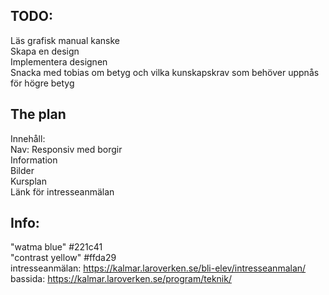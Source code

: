 <!-- 
\ (alt "  ") = Newline
# = h1
## = h2
> = Citat
>> = Dubbelcitat
* = Italic
** = Bold
*** = Italic bold
1. = ol
- = ul
"    " = codeblock
`` = inline code
![alt](url) = img
[text](url "title") = link
<url/email> = linked

https://www.markdownguide.org/basic-syntax/
-->

## TODO:

Läs grafisk manual kanske  
Skapa en design  
Implementera designen  
Snacka med tobias om betyg och vilka kunskapskrav som behöver uppnås för högre betyg

## The plan
 
Innehåll:  
    Nav: Responsiv med borgir  
    Information  
    Bilder  
    Kursplan  
    Länk för intresseanmälan  
    

## Info:

"watma blue" #221c41  
"contrast yellow" #ffda29  
intresseanmälan: https://kalmar.laroverken.se/bli-elev/intresseanmalan/  
bassida: https://kalmar.laroverken.se/program/teknik/